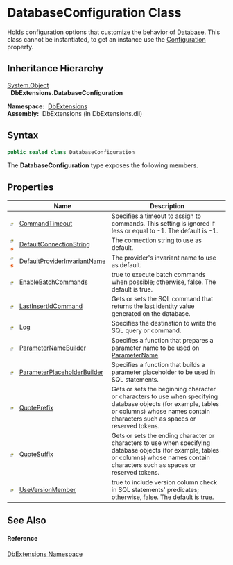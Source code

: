 DatabaseConfiguration Class
===========================
Holds configuration options that customize the behavior of [Database][1]. This class cannot be instantiated, to get an instance use the [Configuration][2] property.


Inheritance Hierarchy
---------------------
[System.Object][3]  
  **DbExtensions.DatabaseConfiguration**  

  **Namespace:**  [DbExtensions][4]  
  **Assembly:**  DbExtensions (in DbExtensions.dll)

Syntax
------

```csharp
public sealed class DatabaseConfiguration
```

The **DatabaseConfiguration** type exposes the following members.


Properties
----------

                                   | Name                              | Description                                                                                                                                                                                   
---------------------------------- | --------------------------------- | --------------------------------------------------------------------------------------------------------------------------------------------------------------------------------------------- 
![Public property]                 | [CommandTimeout][5]               | Specifies a timeout to assign to commands. This setting is ignored if less or equal to -1. The default is -1.                                                                                 
![Public property]![Static member] | [DefaultConnectionString][6]      | The connection string to use as default.                                                                                                                                                      
![Public property]![Static member] | [DefaultProviderInvariantName][7] | The provider's invariant name to use as default.                                                                                                                                              
![Public property]                 | [EnableBatchCommands][8]          | true to execute batch commands when possible; otherwise, false. The default is true.                                                                                                          
![Public property]                 | [LastInsertIdCommand][9]          | Gets or sets the SQL command that returns the last identity value generated on the database.                                                                                                  
![Public property]                 | [Log][10]                         | Specifies the destination to write the SQL query or command.                                                                                                                                  
![Public property]                 | [ParameterNameBuilder][11]        | Specifies a function that prepares a parameter name to be used on [ParameterName][12].                                                                                                        
![Public property]                 | [ParameterPlaceholderBuilder][13] | Specifies a function that builds a parameter placeholder to be used in SQL statements.                                                                                                        
![Public property]                 | [QuotePrefix][14]                 | Gets or sets the beginning character or characters to use when specifying database objects (for example, tables or columns) whose names contain characters such as spaces or reserved tokens. 
![Public property]                 | [QuoteSuffix][15]                 | Gets or sets the ending character or characters to use when specifying database objects (for example, tables or columns) whose names contain characters such as spaces or reserved tokens.    
![Public property]                 | [UseVersionMember][16]            | true to include version column check in SQL statements' predicates; otherwise, false. The default is true.                                                                                    


See Also
--------

#### Reference
[DbExtensions Namespace][4]  

[1]: ../Database/README.md
[2]: ../Database/Configuration.md
[3]: http://msdn.microsoft.com/en-us/library/e5kfa45b
[4]: ../README.md
[5]: CommandTimeout.md
[6]: DefaultConnectionString.md
[7]: DefaultProviderInvariantName.md
[8]: EnableBatchCommands.md
[9]: LastInsertIdCommand.md
[10]: Log.md
[11]: ParameterNameBuilder.md
[12]: http://msdn.microsoft.com/en-us/library/109h62zs
[13]: ParameterPlaceholderBuilder.md
[14]: QuotePrefix.md
[15]: QuoteSuffix.md
[16]: UseVersionMember.md
[Public property]: ../../icons/pubproperty.gif "Public property"
[Static member]: ../../icons/static.gif "Static member"